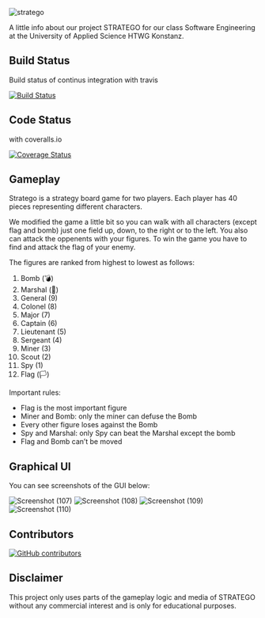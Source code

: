 ![stratego](https://user-images.githubusercontent.com/64639703/87684761-e9c68980-c782-11ea-91d6-d04b58b7a369.png)


A little info about our project STRATEGO for our class Software Engineering at the University of Applied Science HTWG Konstanz.

## Build Status

Build status of continus integration with travis

[![Build Status](https://travis-ci.com/saschaivan/Stratego-SA.svg?branch=main)](https://travis-ci.com/github/saschaivan/Stratego-SA)

## Code Status

with coveralls.io

[![Coverage Status](https://coveralls.io/repos/github/saschaivan/Stratego-SA/badge.svg?branch=Developer)](https://coveralls.io/github/saschaivan/Stratego-SA?branch=Developer)


## Gameplay

Stratego is a strategy board game for two players. Each player has 40 pieces representing different characters.

We modified the game a little bit so you can walk with all characters (except flag and bomb) just one field up, down, to the right or to the left.
You also can attack the oppenents with your figures. To win the game you have to find and attack the flag of your enemy.

The figures are ranked from highest to lowest as follows:

1.  Bomb        (💣)
2.  Marshal     (💂)
3.  General     (9)
4.  Colonel     (8)
5.  Major       (7)
6.  Captain     (6)
7.  Lieutenant  (5)
8.  Sergeant    (4)
9.  Miner       (3)
10. Scout       (2)
11. Spy         (1)
12. Flag        (🏳️)

Important rules:

- Flag is the most important figure
- Miner and Bomb: only the miner can defuse the Bomb
- Every other figure loses against the Bomb
- Spy and Marshal: only Spy can beat the Marshal except the bomb
- Flag and Bomb can’t be moved


## Graphical UI

You can see screenshots of the GUI below:

![Screenshot (107)](https://user-images.githubusercontent.com/64639703/95326955-ac662980-08a3-11eb-8fe8-4fe526de1c18.png)
![Screenshot (108)](https://user-images.githubusercontent.com/64639703/95326958-ad975680-08a3-11eb-975b-4d5df879dbda.png)
![Screenshot (109)](https://user-images.githubusercontent.com/64639703/95326960-ad975680-08a3-11eb-85be-b9866d650317.png)
![Screenshot (110)](https://user-images.githubusercontent.com/64639703/95326961-ae2fed00-08a3-11eb-9630-75c53012e80e.png)


## Contributors

[![GitHub contributors](https://img.shields.io/github/contributors/Naereen/StrapDown.js.svg)](https://github.com/saschaivan/Stratego-SA/graphs/contributors)

## Disclaimer

This project only uses parts of the gameplay logic and media of STRATEGO without any commercial interest and is only for educational purposes.


